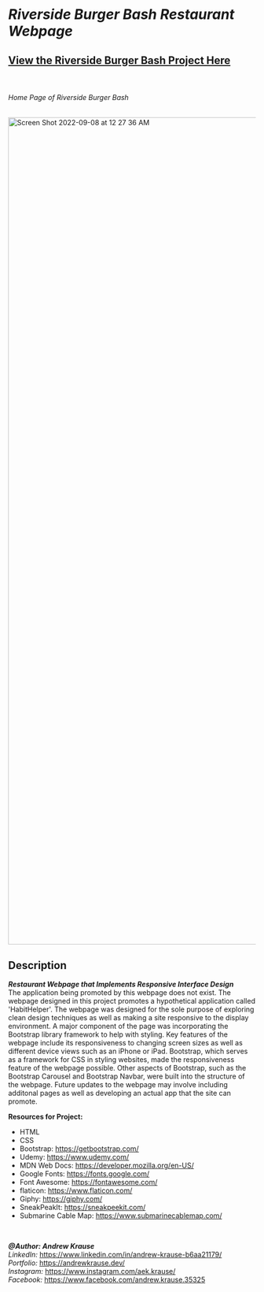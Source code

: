 # *Riverside Burger Bash Restaurant Webpage*
## **[View the Riverside Burger Bash Project Here](https://andrew-ekrause.github.io/HabitHelper-Promotional-Webpage/)**

<p>&nbsp;</p>

###### Home Page of Riverside Burger Bash
<img width="1680" alt="Screen Shot 2022-09-08 at 12 27 36 AM" src="https://user-images.githubusercontent.com/57727121/189041418-2cec9b2e-6ac0-4b3c-be1d-edd606bd7502.png">

## Description
**_Restaurant Webpage that Implements Responsive Interface Design_** <br/>
The application being promoted by this webpage does not exist. The webpage designed in this project promotes a hypothetical application called 'HabitHelper'. The webpage was designed for the sole purpose of exploring clean design techniques as well as making a site responsive to the display environment. A major component of the page was incorporating the Bootstrap library framework to help with styling. Key features of the webpage include its responsiveness to changing screen sizes as well as different device views such as an iPhone or iPad. Bootstrap, which serves as a framework for CSS in styling websites, made the responsiveness feature of the webpage possible. Other aspects of Bootstrap, such as the Bootstrap Carousel and Bootstrap Navbar, were built into the structure of the webpage. Future updates to the webpage may involve including additonal pages as well as developing an actual app that the site can promote.

**Resources for Project:**
- HTML
- CSS
- Bootstrap: https://getbootstrap.com/
- Udemy: https://www.udemy.com/
- MDN Web Docs: https://developer.mozilla.org/en-US/
- Google Fonts: https://fonts.google.com/
- Font Awesome: https://fontawesome.com/
- flaticon: https://www.flaticon.com/
- Giphy: https://giphy.com/
- SneakPeakIt: https://sneakpeekit.com/
- Submarine Cable Map: https://www.submarinecablemap.com/
<p>&nbsp;</p>

**_@Author: Andrew Krause_** <br/>
*LinkedIn:* https://www.linkedin.com/in/andrew-krause-b6aa21179/ <br/>
*Portfolio:* https://andrewkrause.dev/ <br/>
*Instagram:* https://www.instagram.com/aek.krause/ <br/>
*Facebook:* https://www.facebook.com/andrew.krause.35325


